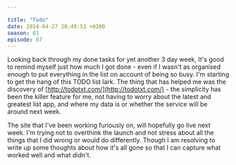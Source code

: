 ```yaml
---

title: "Todo"
date: 2014-04-27 20:49:53 +0100
season: 01
episode: 07
---
```


Looking back through my done tasks for yet another 3 day week, It's good to remind myself just how much I got done - even if I wasn't as organised enough to put everything in the list on account of being so busy. I'm starting to get the hang of this TODO list lark. The thing that has helped me was the discovery of [http://todotxt.com/](http://todotxt.com/) - the simplicity has been the killer feature for me, not having to worry about the latest and greatest list app, and where my data is or whether the service will be around next week.

The site that I've been working furiously on, will hopefully go live next week. I'm trying not to overthink the launch and not stress about all the things that I did wrong or would do differently. Though I am resolving to write up some thoughts about how it's all gone so that I can capture what worked well and what didn't.
